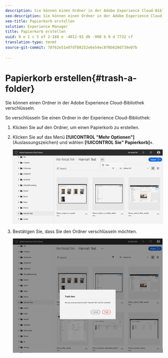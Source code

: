 ```yaml
---
description: Sie können einen Ordner in der Adobe Experience Cloud-Bibliothek verschlüsseln.
seo-description: Sie können einen Ordner in der Adobe Experience Cloud-Bibliothek verschlüsseln.
seo-title: Papierkorb erstellen
solution: Experience Manager
title: Papierkorb erstellen
uuid: 0 e 1 c 5 ef 2-188 e -4012-92 db -900 b 9 d 7732 cf
translation-type: tm+mt
source-git-commit: 78f62e51e07df88252e6e54ec8f0b620d739e07b

---
```



# Papierkorb erstellen{#trash-a-folder}

Sie können einen Ordner in der Adobe Experience Cloud-Bibliothek verschlüsseln.

So verschlüsseln Sie einen Ordner in der Experience Cloud-Bibliothek:

1. Klicken Sie auf den Ordner, um einen Papierkorb zu erstellen.
1. Klicken Sie auf das Menü **[!UICONTROL "Mehr Optionen"]** (Auslassungszeichen) und wählen **[!UICONTROL Sie" Papierkorb]**«.

   ![](assets/library_folder_trash.png)

1. Bestätigen Sie, dass Sie den Ordner verschlüsseln möchten.

   ![](assets/library_folder_trash_confirm.png)

